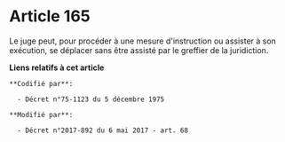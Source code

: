 # Article 165

Le juge peut, pour procéder à une mesure d'instruction ou assister à son exécution, se déplacer sans être assisté par le
greffier de la juridiction.

**Liens relatifs à cet article**

	**Codifié par**:

	  - Décret n°75-1123 du 5 décembre 1975

	**Modifié par**:

	  - Décret n°2017-892 du 6 mai 2017 - art. 68
